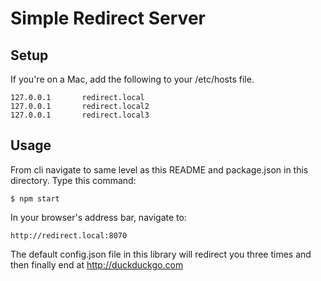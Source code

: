 # Simple Redirect Server

## Setup
If you're on a Mac, add the following to your /etc/hosts file.
```
127.0.0.1       redirect.local
127.0.0.1       redirect.local2
127.0.0.1       redirect.local3
```

## Usage
From cli navigate to same level as this README and package.json in this directory. Type this command:
```
$ npm start
```

In your browser's address bar, navigate to:
```
http://redirect.local:8070
```

The default config.json file in this library will redirect you three times and then finally end at http://duckduckgo.com



